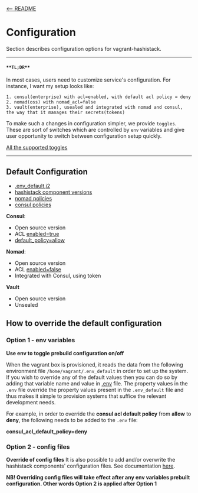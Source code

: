 [<-- README](../)
# Configuration
 
Section describes configuration options for vagrant-hashistack.

---

#### `**TL;DR**`

In most cases, users need to customize service's configuration.
For instance, I want my setup looks like:
```
1. consul(enterprise) with acl=enabled, with default acl policy = deny
2. nomad(oss) with nomad_acl=false
3. vault(enterprise), usealed and integrated with nomad and consul, the way that it manages their secrets(tokens)
```

To make such a changes in configuration simpler, we provide `toggles`.
These are sort of switches which are controlled by `env` variables and give user opportunity to switch between configuration setup quickly.   

[All the supported toggles](../ansible/templates/.env_default.j2)

---

## Default Configuration
- [.env_default.j2](../ansible/templates/.env_default.j2)
- [hashistack component versions](../ansible/group_vars/all/variables.yml)
- [nomad policies](../ansible/templates/nomad-policies)
- [consul policies](../ansible/templates/consul-policies)

**Consul**:  
- Open source version
- ACL [enabled=true](https://www.consul.io/docs/agent/options#acl_enabled)
- [default_policy=allow](https://www.consul.io/docs/agent/options#acl_default_policy)

**Nomad**:
- Open source version
- ACL [enabled=false](https://www.nomadproject.io/docs/configuration/acl#enabled)
- Integrated with Consul, using token

**Vault**
- Open source version
- Unsealed 

## How to override the default configuration
### Option 1 - env variables
**Use env to toggle prebuild configuration on/off**

When the vagrant box is provisioned, it reads the data from the following environment file `/home/vagrant/.env_default` in order to set up the system.
If you wish to override any of the default values then you can do so by adding that variable name and value in [.env](../template/dev/.env) file.
The property values in the `.env` file override the property values present in the `.env_default` file and thus makes it simple to provision systems that suffice the relevant development needs.


For example, in order to override the **consul acl default policy** from **allow** to **deny**, the following needs to be added to the `.env` file:

**consul_acl_default_policy=deny**


### Option 2 - config files
**Override of config files**
It is also possible to add and/or overwrite the hashistack components' configuration files. See documentation [here](../template/dev/vagrant/conf/README.md).

**NB! Overriding config files will take effect after any env variables prebuilt configuration. Other words Option 2 is applied after Option 1**
